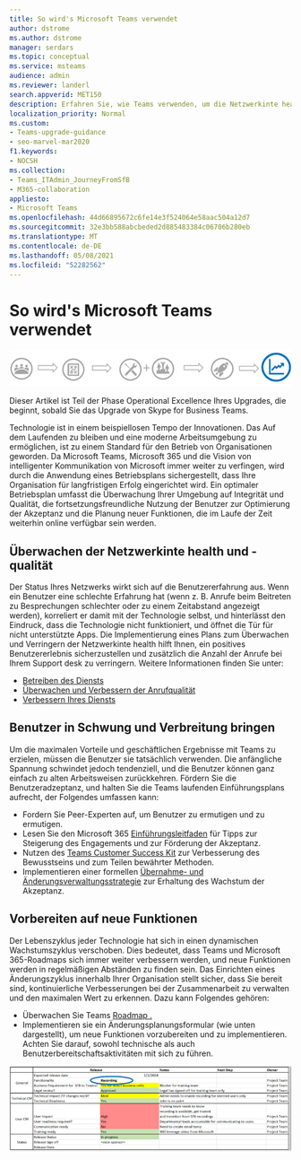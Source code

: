 ```yaml
---
title: So wird's Microsoft Teams verwendet
author: dstrome
ms.author: dstrome
manager: serdars
ms.topic: conceptual
ms.service: msteams
audience: admin
ms.reviewer: landerl
search.appverid: MET150
description: Erfahren Sie, wie Teams verwenden, um die Netzwerkinte health zu überwachen, die Benutzer zu informieren und um sich auf neue Funktionen vorzubereiten.
localization_priority: Normal
ms.custom:
- Teams-upgrade-guidance
- seo-marvel-mar2020
f1.keywords:
- NOCSH
ms.collection:
- Teams_ITAdmin_JourneyFromSfB
- M365-collaboration
appliesto:
- Microsoft Teams
ms.openlocfilehash: 44d66895672c6fe14e3f524064e58aac504a12d7
ms.sourcegitcommit: 32e3bb588abcbeded2d885483384c06706b280eb
ms.translationtype: MT
ms.contentlocale: de-DE
ms.lasthandoff: 05/08/2021
ms.locfileid: "52282562"
---
```

# <a name="how-to-use-microsoft-teams-effectively"></a>So wird's Microsoft Teams verwendet

![Upgrade journey diagram, hervorhebt die Operational Excellence-Stufe](media/upgrade-banner-op-excellence.png "Phasen des Upgradewegs, mit Betonung auf der Stufe &quot;Operational Excellence&quot;")

Dieser Artikel ist Teil der Phase Operational Excellence Ihres Upgrades, die beginnt, sobald Sie das Upgrade von Skype for Business Teams.

Technologie ist in einem beispiellosen Tempo der Innovationen. Das Auf dem Laufenden zu bleiben und eine moderne Arbeitsumgebung zu ermöglichen, ist zu einem Standard für den Betrieb von Organisationen geworden. Da Microsoft Teams, Microsoft 365 und die Vision von intelligenter Kommunikation von Microsoft immer weiter zu verfingen, wird durch die Anwendung eines Betriebsplans sichergestellt, dass Ihre Organisation für langfristigen Erfolg eingerichtet wird. Ein optimaler Betriebsplan umfasst die Überwachung Ihrer Umgebung auf Integrität und Qualität, die fortsetzungsfreundliche Nutzung der Benutzer zur Optimierung der Akzeptanz und die Planung neuer Funktionen, die im Laufe der Zeit weiterhin online verfügbar sein werden.

## <a name="monitor-for-network-health-and-quality"></a>Überwachen der Netzwerkinte health und -qualität

Der Status Ihres Netzwerks wirkt sich auf die Benutzererfahrung aus. Wenn ein Benutzer eine schlechte Erfahrung hat (wenn z. B. Anrufe beim Beitreten zu Besprechungen schlechter oder zu einem Zeitabstand angezeigt werden), korreliert er damit mit der Technologie selbst, und hinterlässt den Eindruck, dass die Technologie nicht funktioniert, und öffnet die Tür für nicht unterstützte Apps. Die Implementierung eines Plans zum Überwachen und Verringern der Netzwerkinte health hilft Ihnen, ein positives Benutzererlebnis sicherzustellen und zusätzlich die Anzahl der Anrufe bei Ihrem Support desk zu verringern. Weitere Informationen finden Sie unter:

- [Betreiben des Diensts](upgrade-operate-my-service.md)
- [Überwachen und Verbessern der Anrufqualität](monitor-call-quality-qos.md)
- [Verbessern Ihres Diensts](upgrade-enhance-my-service.md)

## <a name="drive-user-momentum-and-adoption"></a>Benutzer in Schwung und Verbreitung bringen

Um die maximalen Vorteile und geschäftlichen Ergebnisse mit Teams zu erzielen, müssen die Benutzer sie tatsächlich verwenden. Die anfängliche Spannung schwindet jedoch tendenziell, und die Benutzer können ganz einfach zu alten Arbeitsweisen zurückkehren. Fördern Sie die Benutzeradzeptanz, und halten Sie die Teams laufenden Einführungsplans aufrecht, der Folgendes umfassen kann:

- Fordern Sie Peer-Experten auf, um Benutzer zu ermutigen und zu ermutigen.
- Lesen Sie den Microsoft 365 [Einführungsleitfaden](https://go.microsoft.com/fwlink/?linkid=859045) für Tipps zur Steigerung des Engagements und zur Förderung der Akzeptanz.
- Nutzen des [Teams Customer Success Kit](https://aka.ms/TeamsCustomerSuccess) zur Verbesserung des Bewusstseins und zum Teilen bewährter Methoden.
- Implementieren einer formellen [Übernahme- und Änderungsverwaltungsstrategie](http://www.successwithteams.com/) zur Erhaltung des Wachstum der Akzeptanz.

## <a name="prepare-for-new-functionality"></a>Vorbereiten auf neue Funktionen

Der Lebenszyklus jeder Technologie hat sich in einen dynamischen Wachstumszyklus verschoben. Dies bedeutet, dass Teams und Microsoft 365-Roadmaps sich immer weiter verbessern werden, und neue Funktionen werden in regelmäßigen Abständen zu finden sein. Das Einrichten eines Änderungszyklus innerhalb Ihrer Organisation stellt sicher, dass Sie bereit sind, kontinuierliche Verbesserungen bei der Zusammenarbeit zu verwalten und den maximalen Wert zu erkennen. Dazu kann Folgendes gehören:

- Überwachen Sie Teams [Roadmap .](https://products.office.com/business/office-365-roadmap?filters=microsoft%20teams)
- Implementieren sie ein Änderungsplanungsformular (wie unten dargestellt), um neue Funktionen vorzubereiten und zu implementieren. Achten Sie darauf, sowohl technische als auch Benutzerbereitschaftsaktivitäten mit sich zu führen.


![Beispielformular mit den erwarteten Veröffentlichungsdaten und Notizen](media/upgrade-change-plan-form.png "Beispielformular mit den zu erwartenden Veröffentlichungsdaten und Hinweise zu neuen Funktionen, die mit den nächsten Schritten und Besitzern aufgelistet sind")
